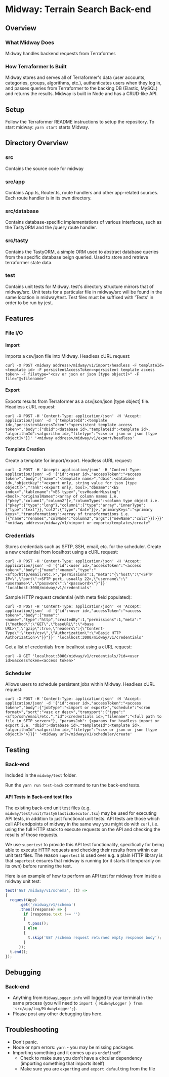 # Midway: Terrain Search Back-end

## Overview

### What Midway Does

Midway handles backend requests from Terraformer.

### How Terraformer Is Built

Midway stores and serves all of Terraformer's data (user accounts,
categories, groups, algorithms, etc.), authenticates users when they log in, and passes queries from Terraformer to
the backing DB (Elastic, MySQL) and returns the results. Midway is built in Node and has a CRUD-like API.

## Setup

Follow the Terraformer README instructions to setup the repository. To start midway:
`yarn start` starts Midway.

## Directory Overview

### src

Contains the source code for midway

### src/app

Contains App.ts, Router.ts, route handlers and other app-related sources. Each route handler is in its own directory.

### src/database

Contains database-specific implementations of various interfaces, such as the TastyORM and the /query route handler.

### src/tasty

Contains the TastyORM, a simple ORM used to abstract database queries from the specific database beign queried. Used to store and retrieve terraformer state data.

### test

Contains unit tests for Midway. test's directory structure mirrors that of midway/src. Unit tests for a particular file in midway/src will be found in the same location in midway/test. Test files must be suffixed with 'Tests' in order to be run by jest. 

## Features

### File I/O

#### Import

Imports a csv/json file into Midway. Headless cURL request:
```
curl -X POST <midway address>/midway/v1/import/headless -F templateId=<template id> -F persistentAccessToken=<persistent template access token> -F filetype="<csv or json or json [type object]>" -F file="@<filename>"
```

#### Export

Exports results from Terraformer as a csv/json/json [type object] file. Headless cURL request:
```
curl -X POST -H 'Content-Type: application/json' -H 'Accept: application/json' -d '{"templateId":<template id>,"persistentAccessToken":"<persistent template access token>","body":{"dbid":<database id>,"templateId":<template id>, "algorithmId":<algorithm id>,"filetype":"<csv or json or json [type object]>"}}' '<midway address>/midway/v1/export/headless'
```

#### Template Creation

Create a template for import/export. Headless cURL request:
```
curl -X POST -H 'Accept: application/json' -H 'Content-Type: application/json' -d '{"id":<user id>,"accessToken":"<access token>","body":{"name":"<template name>","dbid":<database id>,"objectKey":"<export only, string value for json [type object]>","rank":<export only, bool>,"dbname":"<ES index>","tablename":"<ES type>","csvHeaderMissing":<bool>,"originalNames":<array of column names i.e. ["pkey","column1","column2"]>,"columnTypes":<column type object i.e. {"pkey":{"type":"long"},"column1":{"type":"array","innerType":{"type":"text"}},"col2":{"type":"date"}}>,"primaryKeys":"<primary keys>","transformations":<array of transformations i.e. [{"name":"renames","colName":"column2","args":{"newName":"col2"}}]>}}' "<midway address>/midway/v1/<import or export>/templates/create"
```

### Credentials

Stores credentials such as SFTP, SSH, email, etc. for the scheduler. Create a new credential from localhost using a cURL request:
```
curl -X POST -H 'Content-Type: application/json' -H 'Accept: application/json' -d '{"id":<user id>,"accessToken":"<access token>","body":{"name":"<name>","type":"<sftp/http/email/etc.>","permissions":1,"meta":"{\"host\":\"<SFTP IP>\",\"port\":<SFTP port, usually 22>,\"username\":\"<username>\",\"password\":\"<password>\"}"}}' 'localhost:3000/midway/v1/credentials'
``` 

Sample HTTP request credential (with meta field populated):
```
curl -X POST -H 'Content-Type: application/json' -H 'Accept: application/json' -d '{"id":<user id>,"accessToken":"<access token>","body":{"name":"<name>","type":"http","createdBy":1,"permissions":1,"meta":"{\"method\":\"GET\",\"baseURL\":\"<base URL>\",\"gzip\":true,\"headers\":{\"Content-Type\":\"text/csv\",\"Authorization\":\"<Basic HTTP Authorization>\"}}"}}' 'localhost:3000/midway/v1/credentials'
```

Get a list of credentials from localhost using a cURL request:
```
curl -X GET 'localhost:3000/midway/v1/credentials/?id=<user id>&accessToken=<access token>'
```

### Scheduler

Allows users to schedule persistent jobs within Midway. Headless cURL request:
```
curl -X POST -H 'Content-Type: application/json' -H 'Accept: application/json' -d '{"id":<user id>,"accessToken":"<access token>","body":{"jobType":"<import or export>","schedule":"<cron format>","sort":"<asc or desc>","transport":{"type":"<sftp/ssh/email/etc.","id":<credentials id>,"filename":"<full path to file in SFTP server>"}, "paramsJob": {<params for headless import or export i.e. "dbid":<database id>,"templateId":<template id>, "algorithmId":<algorithm id>,"filetype":"<csv or json or json [type object]>">}}}' '<midway url>/midway/v1/scheduler/create'
```

## Testing

### Back-end

Included in the `midway/test` folder.

Run the `yarn run test-back` command to run the back-end tests.

#### API Tests in Back-end test files

The existing back-end unit test files (e.g. `midway/test/unit/TastyElasticExecutor.tsx`) may be used for executing
API tests, in addition to just functional unit tests.  API tests are those which call API endpoints of midway in the
same way you might do with `curl`, i.e. using the full HTTP stack to execute requests on the API and checking the
results of those requests.

We use `supertest` to provide this API test functionality, specifically for being able to execute HTTP requests and
checking their results from within our unit test files.  The reason `supertest` is used over e.g. a plain HTTP library
is that `supertest` ensures that midway is running (or it starts it temporarily on its own) before running the test.

Here is an example of how to perform an API test for midway from inside a midway unit test:
```javascript
test('GET /midway/v1/schema', (t) =>
{
  request(App)
      .get('/midway/v1/schema')
      .then((response) => {
        if (response.text !== '')
        {
          t.pass();
        } else
        {
          t.skip('GET /schema request returned empty response body');
        }
      });
  t.end();
});
```

## Debugging

### Back-end

* Anything from `MidwayLogger.info` will logged to your terminal in the same process (you will need to
  `import { MidwayLogger } from 'src/app/log/MidwayLogger';`).
* Please post any other debugging tips here.

## Troubleshooting

* Don't panic.
* Node or npm errors: `yarn` - you may be missing packages.
* Importing something and it comes up as `undefined`?
  - Check to make sure you don't have a circular dependency (importing something that imports itself)
  - Make sure you are `export`ing and `export default`ing from the file
